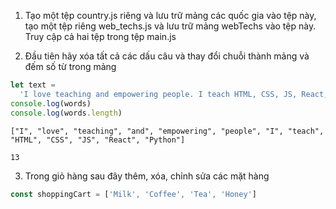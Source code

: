 1. Tạo một tệp country.js riêng và lưu trữ mảng các quốc gia vào tệp này, tạo một tệp riêng web_techs.js và lưu trữ mảng webTechs vào tệp này. Truy cập cả hai tệp trong tệp main.js

2. Đầu tiên hãy xóa tất cả các dấu câu và thay đổi chuỗi thành mảng và đếm số từ trong mảng

```js
let text =
  'I love teaching and empowering people. I teach HTML, CSS, JS, React, Python.'
console.log(words)
console.log(words.length)
```

```
["I", "love", "teaching", "and", "empowering", "people", "I", "teach", "HTML", "CSS", "JS", "React", "Python"]

13
```

3. Trong giỏ hàng sau đây thêm, xóa, chỉnh sửa các mặt hàng

```js
const shoppingCart = ['Milk', 'Coffee', 'Tea', 'Honey']
```